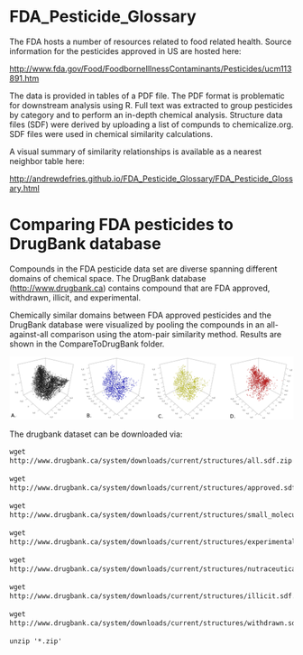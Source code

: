FDA_Pesticide_Glossary
======================

The FDA hosts a number of resources related to food related health. Source information for the pesticides approved in US are hosted here:

http://www.fda.gov/Food/FoodborneIllnessContaminants/Pesticides/ucm113891.htm

The data is provided in tables of a PDF file. The PDF format is problematic for downstream analysis using R. Full text was extracted to group pesticides by category and to perform an in-depth chemical analysis. Structure data files (SDF) were derived by uploading a list of compunds to chemicalize.org. SDF files were used in chemical similarity calculations.

A visual summary of similarity relationships is available as a nearest neighbor table here:

http://andrewdefries.github.io/FDA_Pesticide_Glossary/FDA_Pesticide_Glossary.html

Comparing FDA pesticides to DrugBank database
===================

Compounds in the FDA pesticide data set are diverse spanning different domains of chemical space. The DrugBank database (http://www.drugbank.ca) contains compound that are FDA approved, withdrawn, illicit, and experimental. 

Chemically similar domains between FDA approved pesticides and the DrugBank database were visualized by pooling the compounds in an all-against-all comparison using the atom-pair similarity method. Results are shown in the CompareToDrugBank folder. 

![Chemical space comparison](https://github.com/andrewdefries/FDA_Pesticide_Glossary/blob/master/CompareToDrugBank/ChemicalSpaceMontage/MontageLabels.png "Chemical space montage")


The drugbank dataset can be downloaded via:
```
wget http://www.drugbank.ca/system/downloads/current/structures/all.sdf.zip

wget http://www.drugbank.ca/system/downloads/current/structures/approved.sdf.zip

wget http://www.drugbank.ca/system/downloads/current/structures/small_molecule.sdf.zip

wget http://www.drugbank.ca/system/downloads/current/structures/experimental.sdf.zip

wget http://www.drugbank.ca/system/downloads/current/structures/nutraceutical.sdf.zip

wget http://www.drugbank.ca/system/downloads/current/structures/illicit.sdf.zip

wget http://www.drugbank.ca/system/downloads/current/structures/withdrawn.sdf.zip

unzip '*.zip'
```
